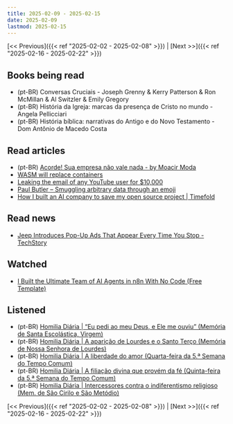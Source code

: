 ```yaml
---
title: 2025-02-09 - 2025-02-15
date: 2025-02-09
lastmod: 2025-02-15
---
```


[<< Previous]({{< ref "2025-02-02 - 2025-02-08" >}}) | [Next >>]({{< ref "2025-02-16 - 2025-02-22" >}})

## Books being read
- (pt-BR) Conversas Cruciais - Joseph Grenny & Kerry Patterson & Ron McMillan &
  Al Switzler & Emily Gregory
- (pt-BR) História da Igreja: marcas da presença de Cristo no mundo - Angela
  Pellicciari
- (pt-BR) História bíblica: narrativas do Antigo e do Novo Testamento - Dom
  Antônio de Macedo Costa

## Read articles
- (pt-BR) [Acorde! Sua empresa não vale nada  - by Moacir Moda](https://moacirmoda.substack.com/p/acorde-sua-empresa-nao-vale-nada)
- [WASM will replace containers](https://creston.blog/wasm-will-replace-containers)
- [Leaking the email of any YouTube user for $10,000](https://brutecat.com/articles/leaking-youtube-emails)
- [Paul Butler – Smuggling arbitrary data through an emoji](https://paulbutler.org/2025/smuggling-arbitrary-data-through-an-emoji)
- [How I built an AI company to save my open source project | Timefold](https://timefold.ai/blog/how-i-built-an-ai-company-to-save-my-open-source-project)

## Read news
- [Jeep Introduces Pop-Up Ads That Appear Every Time You Stop - TechStory](https://techstory.in/jeep-introduces-pop-up-ads-that-appear-every-time-you-stop)

## Watched
- [I Built the Ultimate Team of AI Agents in n8n With No Code (Free Template)](https://www.youtube.com/watch?v=9FuNtfsnRNo)

## Listened
- (pt-BR) [Homilia Diária | “Eu pedi ao meu Deus, e Ele me ouviu” (Memória de Santa Escolástica, Virgem)](https://www.youtube.com/watch?v=Dgz01nVswZU)
- (pt-BR) [Homilia Diária | A aparição de Lourdes e o Santo Terço (Memória de Nossa Senhora de Lourdes)](https://www.youtube.com/watch?v=wZFlcs_HOxk)
- (pt-BR) [Homilia Diária | A liberdade do amor (Quarta-feira da 5.ª Semana do Tempo Comum)](https://www.youtube.com/watch?v=gj2NWaAjzEI)
- (pt-BR) [Homilia Diária | A filiação divina que provém da fé (Quinta-feira da 5.ª Semana do Tempo Comum)](https://www.youtube.com/watch?v=nbnJkNmhpeo)
- (pt-BR) [Homilia Diária | Intercessores contra o indiferentismo religioso (Mem. de São Cirilo e São Metódio)](https://www.youtube.com/watch?v=L6Wf_A2gi1M)

[<< Previous]({{< ref "2025-02-02 - 2025-02-08" >}}) | [Next >>]({{< ref "2025-02-16 - 2025-02-22" >}})
